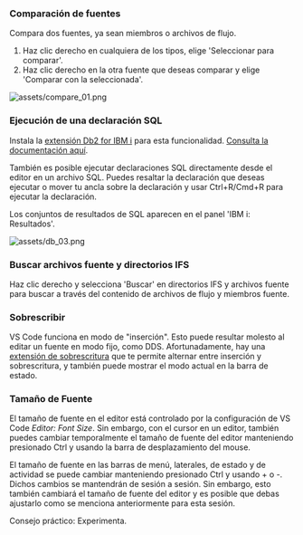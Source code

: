 ### Comparación de fuentes

<!-- paneles:inicio -->

<!-- div:panel-izquierdo -->

Compara dos fuentes, ya sean miembros o archivos de flujo.

1. Haz clic derecho en cualquiera de los tipos, elige 'Seleccionar para comparar'.
2. Haz clic derecho en la otra fuente que deseas comparar y elige 'Comparar con la seleccionada'.

<!-- div:panel-derecho -->

![assets/compare_01.png](../../../assets/compare_01.png)

<!-- paneles:fin -->

### Ejecución de una declaración SQL

<!-- paneles:inicio -->

<!-- div:panel-izquierdo -->

Instala la [extensión Db2 for IBM i](https://marketplace.visualstudio.com/items?itemName=HalcyonTechLtd.vscode-db2i) para esta funcionalidad. [Consulta la documentación aquí](pages/extensions/db2i/index).

También es posible ejecutar declaraciones SQL directamente desde el editor en un archivo SQL. Puedes resaltar la declaración que deseas ejecutar o mover tu ancla sobre la declaración y usar Ctrl+R/Cmd+R para ejecutar la declaración.

Los conjuntos de resultados de SQL aparecen en el panel 'IBM i: Resultados'.

<!-- div:panel-derecho -->

![assets/db_03.png](../../../assets/db_03.png)

<!-- paneles:fin -->


### Buscar archivos fuente y directorios IFS

Haz clic derecho y selecciona 'Buscar' en directorios IFS y archivos fuente para buscar a través del contenido de archivos de flujo y miembros fuente.

### Sobrescribir

VS Code funciona en modo de "inserción". Esto puede resultar molesto al editar un fuente en modo fijo, como DDS. Afortunadamente, hay una [extensión de sobrescritura](https://marketplace.visualstudio.com/items?itemName=DrMerfy.overtype) que te permite alternar entre inserción y sobrescritura, y también puede mostrar el modo actual en la barra de estado.

### Tamaño de Fuente

El tamaño de fuente en el editor está controlado por la configuración de VS Code *Editor: Font Size*. Sin embargo, con el cursor en un editor, también puedes cambiar temporalmente el tamaño de fuente del editor manteniendo presionado Ctrl y usando la barra de desplazamiento del mouse.

El tamaño de fuente en las barras de menú, laterales, de estado y de actividad se puede cambiar manteniendo presionado Ctrl y usando + o -. Dichos cambios se mantendrán de sesión a sesión. Sin embargo, esto también cambiará el tamaño de fuente del editor y es posible que debas ajustarlo como se menciona anteriormente para esta sesión.

Consejo práctico: Experimenta.
